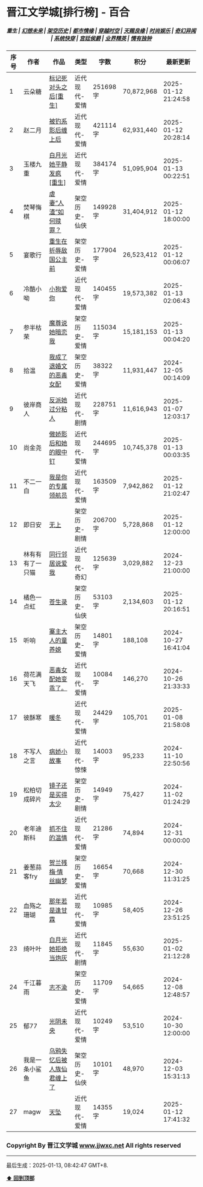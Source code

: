 # 晋江文学城[排行榜] - 百合

<h5 align="center">
	<b>重生</b> |
	<a href="https://github.com/dev-chenxing/jjwxc-charts/blob/main/幻想未来.md">幻想未来</a> |
	<a href="https://github.com/dev-chenxing/jjwxc-charts/blob/main/架空历史.md">架空历史</a> |
	<a href="https://github.com/dev-chenxing/jjwxc-charts/blob/main/都市情缘.md">都市情缘</a> |
	<a href="https://github.com/dev-chenxing/jjwxc-charts/blob/main/README.md">穿越时空</a> |
	<a href="https://github.com/dev-chenxing/jjwxc-charts/blob/main/天赐良缘.md">天赐良缘</a> |
	<a href="https://github.com/dev-chenxing/jjwxc-charts/blob/main/时尚娱乐.md">时尚娱乐</a> |
	<a href="https://github.com/dev-chenxing/jjwxc-charts/blob/main/奇幻异闻.md">奇幻异闻</a> |
	<a href="https://github.com/dev-chenxing/jjwxc-charts/blob/main/系统快穿.md">系统快穿</a> |
	<a href="https://github.com/dev-chenxing/jjwxc-charts/blob/main/宫廷侯爵.md">宫廷侯爵</a> |
	<a href="https://github.com/dev-chenxing/jjwxc-charts/blob/main/业界精英.md">业界精英</a> |
	<a href="https://github.com/dev-chenxing/jjwxc-charts/blob/main/情有独钟.md">情有独钟</a>
</h5>

| 序号 | 作者 | 作品 | 类型 | 字数 | 积分 | 最新更新 | 
|-----|------|------|-----|------|------|---------|
| 1 | 云朵糖 | [标记死对头之后[重生]](https://www.jjwxc.net/onebook.php?novelid=8866166) | 近代现代-爱情 | 251698字 | 70,872,968 | 2025-01-12 21:24:58 | 
| 2 | 赵二月 | [被钓系影后缠上后](https://www.jjwxc.net/onebook.php?novelid=8749907) | 近代现代-爱情 | 421114字 | 62,931,440 | 2025-01-12 20:28:14 | 
| 3 | 玉楼九重 | [白月光她平静发疯[重生]](https://www.jjwxc.net/onebook.php?novelid=8460260) | 近代现代-爱情 | 384174字 | 51,095,904 | 2025-01-13 00:22:51 | 
| 4 | 焚琴悔棋 | [虐妻“人渣”如何赎罪？](https://www.jjwxc.net/onebook.php?novelid=8548032) | 架空历史-仙侠 | 149928字 | 31,404,912 | 2025-01-12 18:00:00 | 
| 5 | 宴歌行 | [重生在折辱敌国公主前](https://www.jjwxc.net/onebook.php?novelid=9160348) | 架空历史-爱情 | 177904字 | 26,523,412 | 2025-01-12 00:06:07 | 
| 6 | 冷酷小呦 | [小狗爱你](https://www.jjwxc.net/onebook.php?novelid=4847155) | 近代现代-爱情 | 140455字 | 19,573,382 | 2025-01-13 02:06:43 | 
| 7 | 参半枯荣 | [魔尊说她暗恋我](https://www.jjwxc.net/onebook.php?novelid=8318405) | 架空历史-爱情 | 115034字 | 15,181,153 | 2025-01-13 00:04:20 | 
| 8 | 拾温 | [我成了退婚文的恶毒女配](https://www.jjwxc.net/onebook.php?novelid=8373826) | 架空历史-爱情 | 38322字 | 11,931,447 | 2024-12-05 00:14:09 | 
| 9 | 彼岸商人 | [反派她过分粘人](https://www.jjwxc.net/onebook.php?novelid=9259105) | 近代现代-剧情 | 228751字 | 11,616,943 | 2025-01-07 12:03:17 | 
| 10 | 尚金尧 | [傲娇影后和她的眼中钉](https://www.jjwxc.net/onebook.php?novelid=9266571) | 近代现代-爱情 | 244695字 | 10,745,378 | 2025-01-13 00:03:35 | 
| 11 | 不二一白 | [我是你的专属领航员](https://www.jjwxc.net/onebook.php?novelid=9248469) | 近代现代-爱情 | 163509字 | 7,942,862 | 2025-01-12 21:02:47 | 
| 12 | 即日安 | [无上](https://www.jjwxc.net/onebook.php?novelid=8495734) | 架空历史-剧情 | 206700字 | 5,728,868 | 2025-01-12 12:00:00 | 
| 13 | 林有有有了一只猫 | [同行邻居说爱我](https://www.jjwxc.net/onebook.php?novelid=9129142) | 近代现代-奇幻 | 125639字 | 3,029,882 | 2024-12-23 21:00:00 | 
| 14 | 橘色一点虹 | [苍生录](https://www.jjwxc.net/onebook.php?novelid=7079114) | 架空历史-仙侠 | 53103字 | 2,134,603 | 2025-01-12 20:16:51 | 
| 15 | 听响 | [寨主大人的童养媳](https://www.jjwxc.net/onebook.php?novelid=9251703) | 架空历史-爱情 | 14801字 | 188,108 | 2024-10-27 16:41:04 | 
| 16 | 荷花满天飞 | [恶毒女配她变乖了。](https://www.jjwxc.net/onebook.php?novelid=9255100) | 近代现代-爱情 | 10084字 | 146,270 | 2024-10-26 21:33:33 | 
| 17 | 彼酥寒 | [暖冬](https://www.jjwxc.net/onebook.php?novelid=9304168) | 近代现代-爱情 | 24429字 | 105,701 | 2025-01-08 21:58:08 | 
| 18 | 不写人之言 | [病娇小故事](https://www.jjwxc.net/onebook.php?novelid=9287038) | 近代现代-惊悚 | 14003字 | 95,233 | 2024-11-10 22:50:56 | 
| 19 | 松柏切成碎片 | [镜子还是买得太少](https://www.jjwxc.net/onebook.php?novelid=9263516) | 架空历史-剧情 | 14949字 | 75,427 | 2024-11-02 01:24:29 | 
| 20 | 老年迪斯科 | [抓不住的温情](https://www.jjwxc.net/onebook.php?novelid=9279093) | 近代现代-爱情 | 21286字 | 74,894 | 2024-12-31 00:00:00 | 
| 21 | 姜葱蒜客fry | [贺兰残梅·情丝幽梦](https://www.jjwxc.net/onebook.php?novelid=9269196) | 架空历史-爱情 | 16654字 | 70,668 | 2024-12-30 11:31:25 | 
| 22 | 血殇之珊瑚 | [那年若是逢甘霖](https://www.jjwxc.net/onebook.php?novelid=9344462) | 近代现代-爱情 | 10985字 | 58,405 | 2024-12-26 23:51:25 | 
| 23 | 绮叶叶 | [白月光她拒绝当炮灰](https://www.jjwxc.net/onebook.php?novelid=9283937) | 近代现代-剧情 | 11845字 | 55,630 | 2025-01-02 21:12:28 | 
| 24 | 千江暮雨 | [志不渝](https://www.jjwxc.net/onebook.php?novelid=9340415) | 架空历史-爱情 | 11709字 | 54,665 | 2024-12-08 12:48:57 | 
| 25 | 郁77 | [光阴未央](https://www.jjwxc.net/onebook.php?novelid=9263232) | 近代现代-爱情 | 10249字 | 53,510 | 2024-10-30 12:00:00 | 
| 26 | 我是一条小鲨鱼 | [乌鸦失忆后被人族仙君缠上了](https://www.jjwxc.net/onebook.php?novelid=9330870) | 架空历史-仙侠 | 10101字 | 48,970 | 2024-12-03 15:31:13 | 
| 27 | magw | [天坠](https://www.jjwxc.net/onebook.php?novelid=9321852) | 近代现代-爱情 | 14355字 | 19,024 | 2025-01-12 17:41:32 | 

### Copyright By 晋江文学城 www.jjwxc.net All rights reserved

---

最后生成：2025-01-13, 08:42:47 GMT+8.

**[⬆ 回到顶部](#晋江文学城排行榜---百合)**

